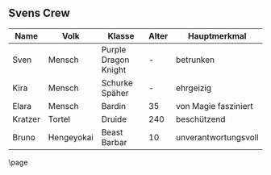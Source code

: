 ## Svens Crew
|Name|Volk|Klasse|Alter|Hauptmerkmal|
|-|-|-|-|-|
|Sven|Mensch|Purple Dragon Knight|-|betrunken|
|Kira|Mensch|Schurke Späher|-|ehrgeizig|
|Elara|Mensch|Bardin|35|von Magie fasziniert|
|Kratzer|Tortel|Druide|240|beschützend|
|Bruno|Hengeyokai|Beast Barbar|10|unverantwortungsvoll|

\page